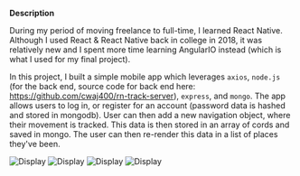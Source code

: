 **Description**

During my period of moving freelance to full-time, I learned React Native. Although I used React & React Native back in college in 2018, it was relatively new and I spent more time learning AngularIO instead (which is what I used for my final project).

In this project, I built a simple mobile app which leverages `axios`, `node.js` (for the back end, source code for back end here: https://github.com/cwaj400/rn-track-server), `express`, and `mongo`.
The app allows users to log in, or register for an account (password data is hashed and stored in mongodb). User can then add a new navigation object, where their movement is tracked. This data is then stored in an array of cords and saved in mongo. The user can then re-render this data in a list of places they've been.


![Display](https://github.com/cwaj400/track-front-end/blob/master/assets/front1.png)
![Display](https://github.com/cwaj400/track-front-end/blob/master/assets/front2.png)
![Display](https://github.com/cwaj400/track-front-end/blob/master/assets/front3.png)
![Display](https://github.com/cwaj400/track-front-end/blob/master/assets/front4.png)
